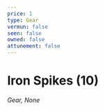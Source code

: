 ```yaml
---
price: 1
type: Gear
vermun: false
seen: false
owned: false
attunement: false
---
```

# Iron Spikes (10)

*Gear, None*